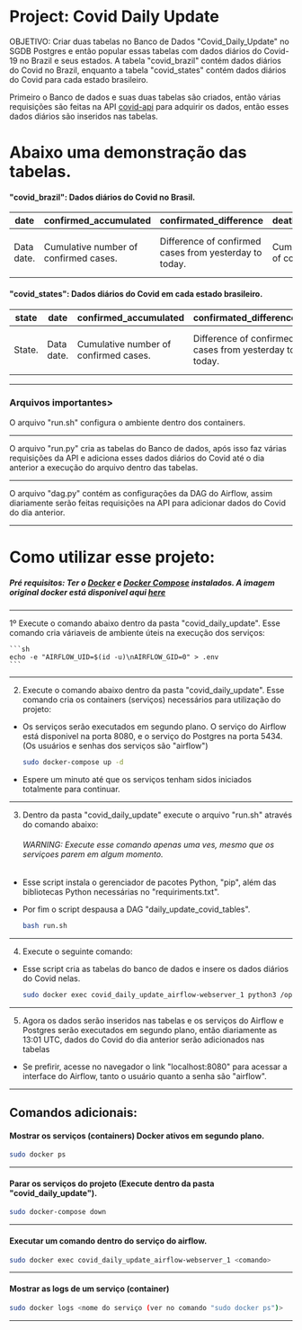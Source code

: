 # Project: Covid Daily Update
OBJETIVO: Criar duas tabelas no Banco de Dados "Covid_Daily_Update" no SGDB Postgres e então popular essas tabelas com dados diários do Covid-19 no Brazil e seus estados. A tabela "covid_brazil" contém dados diários do Covid no Brazil, enquanto a tabela "covid_states" contém dados diários do Covid para cada estado brasileiro.

Primeiro o Banco de dados e suas duas tabelas são criados, então várias requisições são feitas na API [covid-api](http://covid-api.com/api/) para adquirir os dados, então esses dados diários são inseridos nas tabelas.
 
 # Abaixo uma demonstração das tabelas.

#### "covid_brazil": Dados diários do Covid no Brasil.

| date       | confirmed_accumulated                 | confirmated_difference                                 | deaths_accumulated                     | deaths_difference                                       | last_update       |
|------------|---------------------------------------|--------------------------------------------------------|----------------------------------------|---------------------------------------------------------|-------------------|
| Data date. | Cumulative number of confirmed cases. | Difference of confirmed cases from yesterday to today. | Cumulative number of confirmed deaths. | Difference of confirmed deaths from yesterday to today. | Last data update. |

#### "covid_states": Dados diários do Covid em cada estado brasileiro.

| state  | date       | confirmed_accumulated                 | confirmated_difference                                 | deaths_accumulated                     | deaths_difference                                       | last_update       |
|--------|------------|---------------------------------------|--------------------------------------------------------|----------------------------------------|---------------------------------------------------------|-------------------|
| State. | Data date. | Cumulative number of confirmed cases. | Difference of confirmed cases from yesterday to today. | Cumulative number of confirmed deaths. | Difference of confirmed deaths from yesterday to today. | Last data update. |
---
### Arquivos importantes>
O arquivo "run.sh" configura o ambiente dentro dos containers.

---
O arquivo "run.py" cria as tabelas do Banco de dados, após isso faz várias requisições da API e adiciona esses dados diários do Covid até o dia anterior a execução do arquivo dentro das tabelas.

---
O arquivo "dag.py" contém as configurações da DAG do Airflow, assim diariamente serão feitas requisições na API para adicionar dados do Covid do dia anterior.

---
# Como utilizar esse projeto:

##### Pré requisitos: Ter o [Docker](https://www.docker.com) e [Docker Compose](https://docs.docker.com/compose/install/#install-compose) instalados. A imagem original docker está disponivel aqui [here](https://airflow.apache.org/docs/apache-airflow/stable/docker-compose.yaml)

---
1º Execute o comando abaixo dentro da pasta "covid_daily_update". Esse comando cria váriaveis de ambiente úteis na execução dos serviços:

    ```sh
    echo -e "AIRFLOW_UID=$(id -u)\nAIRFLOW_GID=0" > .env
    ```

---
2. Execute o comando abaixo dentro da pasta "covid_daily_update". Esse comando cria os containers (serviços) necessários para utilização do projeto:
- Os serviços serão executados em segundo plano. O serviço do Airflow está disponivel na porta 8080, e o serviço do Postgres na porta 5434. (Os usuários e senhas dos serviços são "airflow")

    ```sh
    sudo docker-compose up -d
    ```
- Espere um minuto até que os serviços tenham sidos iniciados totalmente para continuar.

---
3. Dentro da pasta "covid_daily_update" execute o arquivo "run.sh" através do comando abaixo:
    ###### WARNING: Execute esse comando apenas uma ves, mesmo que os serviçoes parem em algum momento.

- Esse script instala o gerenciador de pacotes Python, "pip", além das bibliotecas Python necessárias no "requiriments.txt".
- Por fim o script despausa a DAG "daily_update_covid_tables".

    ```sh
    bash run.sh
    ```
---
4. Execute o seguinte comando:
    
- Esse script cria as tabelas do banco de dados e insere os dados diários do Covid nelas.

    ```sh
    sudo docker exec covid_daily_update_airflow-webserver_1 python3 /opt/airflow/project/run.py
    ```

---
5. Agora os dados serão inseridos nas tabelas e os serviços do Airflow e Postgres serão executados em segundo plano, então diariamente as 13:01 UTC, dados do Covid do dia anterior serão adicionados nas tabelas
- Se prefirir, acesse no navegador o link "localhost:8080" para acessar a interface do Airflow, tanto o usuário quanto a senha são "airflow".
---

## Comandos adicionais:

#### Mostrar os serviços (containers) Docker ativos em segundo plano.
```sh
sudo docker ps
```

---
#### Parar os serviços do projeto (Execute dentro da pasta "covid_daily_update").
```sh
sudo docker-compose down
``` 
---
#### Executar um comando dentro do serviço do airflow.
```sh
sudo docker exec covid_daily_update_airflow-webserver_1 <comando>
```

---
#### Mostrar as logs de um serviço (container)
```sh
sudo docker logs <nome do serviço (ver no comando "sudo docker ps")>
```
---
